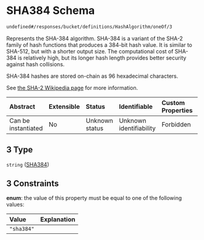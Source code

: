 # SHA384 Schema

```txt
undefined#/responses/bucket/definitions/HashAlgorithm/oneOf/3
```

Represents the SHA-384 algorithm. SHA-384 is a variant of the SHA-2 family of hash functions that produces a 384-bit hash value. It is similar to SHA-512, but with a shorter output size. The computational cost of SHA-384 is relatively high, but its longer hash length provides better security against hash collisions.

SHA-384 hashes are stored on-chain as 96 hexadecimal characters.

See [the SHA-2 Wikipedia page](https://en.wikipedia.org/wiki/SHA-2) for more information.

| Abstract            | Extensible | Status         | Identifiable            | Custom Properties | Additional Properties | Access Restrictions | Defined In                                                                     |
| :------------------ | :--------- | :------------- | :---------------------- | :---------------- | :-------------------- | :------------------ | :----------------------------------------------------------------------------- |
| Can be instantiated | No         | Unknown status | Unknown identifiability | Forbidden         | Allowed               | none                | [okp4-objectarium.json\*](schema/okp4-objectarium.json "open original schema") |

## 3 Type

`string` ([SHA384](okp4-objectarium-responses-bucketresponse-definitions-hashalgorithm-oneof-sha384.md))

## 3 Constraints

**enum**: the value of this property must be equal to one of the following values:

| Value      | Explanation |
| :--------- | :---------- |
| `"sha384"` |             |
